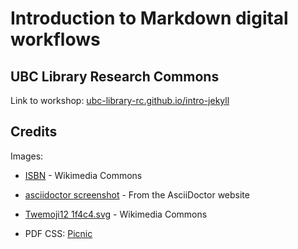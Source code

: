 # Introduction to Markdown digital workflows

## UBC Library Research Commons

Link to workshop: [ubc-library-rc.github.io/intro-jekyll](https://ubc-library-rc.github.io/intro-jekyll/)

## Credits

Images:

* [ISBN](https://commons.wikimedia.org/wiki/File:EAN-13-ISBN-13.svg) - Wikimedia Commons
* [asciidoctor screenshot](https://raw.githubusercontent.com/asciidoctor/asciidoctor/master/screenshot.png) - From the AsciiDoctor website
* [Twemoji12 1f4c4.svg](https://commons.wikimedia.org/wiki/File:Twemoji12_1f4c4.svg) - Wikimedia Commons

* PDF CSS: [Picnic](https://github.com/franciscop/picnic)

